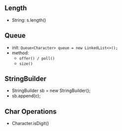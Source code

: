 ## Length

- String: s.length()

## Queue

- init: ```Queue<Character> queue = new LinkedList<>();```
- method:
    - ```offer() / poll()```
    - ```size()```

## StringBuilder

- StringBuilder sb = new StringBuilder();
- sb.append(c);

## Char Operations

- Character.isDigit()
